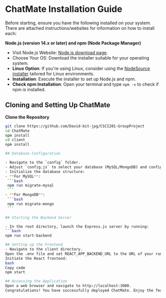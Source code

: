 # ChatMate Installation Guide

Before starting, ensure you have the following installed on your system. There are attached instructions/websites for information on how to install each:

**Node.js (version 14.x or later) and npm (Node Package Manager)**
- Visit Node.js Website: [Node.js download page](https://nodejs.org/en/download).
- Choose Your OS: Download the installer suitable for your operating system. 
- **Linux Option**: If you're using Linux, consider using the [NodeSource installer](https://github.com/nodesource/distributions) tailored for Linux environments.
- **Installation**: Execute the installer to set up Node.js and npm.
- **Check npm Installation**: Open your terminal and type `npm -v` to check if npm is installed.

## Cloning and Setting Up ChatMate

**Clone the Repository**
   ```bash
   git clone https://github.com/David-bit-jpg/CSCI201-GroupProject
   cd ChatMate
   npm install
   cd client
   npm install

## Database Configuration

- Navigate to the `config` folder.
- Adjust `config.js` to select your database (MySQL/MongoDB) and configure other settings.
- Initialize the database structure:
  - **For MySQL**:
    ```bash
    npm run migrate-mysql
    ```
  - **For MongoDB**:
    ```bash
    npm run migrate-mongo
    ```

## Starting the Backend Server

- In the root directory, launch the Express.js server by running:
  ```bash
  npm run start-backend

## Setting up the Frontend
- Navigate to the client directory.
Open the .env file and set REACT_APP_BACKEND_URL to the URL of your running backend server.
Initiate the React frontend:
bash
Copy code
npm start

## Accessing the Application
Open a web browser and navigate to http://localhost:3000.
Congratulations! You have successfully deployed ChatMate. Enjoy the features of real-time communication and secure messaging. For any issues, consult the error handling section in the technical documentation or contact the ChatMate support team.